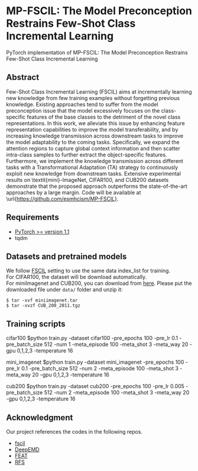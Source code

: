 # MP-FSCIL: The Model Preconception Restrains Few-Shot Class Incremental Learning

PyTorch implementation of MP-FSCIL: The Model Preconception Restrains Few-Shot Class Incremental Learning

## Abstract
Few-Shot Class Incremental Learning (FSCIL) aims at incrementally learning new knowledge from few training examples without forgetting previous knowledge. Existing approaches tend to suffer from the model preconception issue that the model excessively focuses on the class-specific features of the base classes to the detriment of the novel class representations. In this work, we alleviate this issue by enhancing feature representation capabilities to improve the model transferability, and by increasing knowledge transmission across downstream tasks to improve the model adaptability to the coming tasks. Specifically, we expand the attention regions to capture global context information and then scatter intra-class samples to further extract the object-specific features. Furthermore, we implement the knowledge transmission across different tasks with a Transformational Adaptation (TA) strategy to continuously exploit new knowledge from downstream tasks. Extensive experimental results on \textit{mini}-ImageNet, CIFAR100, and CUB200 datasets demonstrate that the proposed approach outperforms the state-of-the-art approaches by a large margin. Code will be available at \url{https://github.com/esmhcism/MP-FSCIL}.


## Requirements
- [PyTorch >= version 1.1](https://pytorch.org)
- tqdm

## Datasets and pretrained models
We follow [FSCIL](https://github.com/xyutao/fscil) setting to use the same data index_list for training.  
For CIFAR100, the dataset will be download automatically.  
For miniImagenet and CUB200, you can download from [here](https://drive.google.com/drive/folders/11LxZCQj2FRCs0JTsf_dafvTHqFn2yGSN?usp=sharing). Please put the downloaded file under `data/` folder and unzip it:
    
    $ tar -xvf miniimagenet.tar
    $ tar -xvzf CUB_200_2011.tgz

## Training scripts
cifar100
    $python train.py -dataset cifar100 -pre_epochs 100 -pre_lr 0.1 -pre_batch_size 512 -num 1 -meta_episode 100 -meta_shot 3 -meta_way 20 -gpu 0,1,2,3 -temperature 16
    
mini_imagenet
    $python train.py -dataset mini_imagenet -pre_epochs 100 -pre_lr 0.1 -pre_batch_size 512 -num 2 -meta_episode 100 -meta_shot 3 -meta_way 20 -gpu 0,1,2,3 -temperature 16

cub200
    $python train.py -dataset cub200 -pre_epochs 100 -pre_lr 0.005 -pre_batch_size 512 -num 2 -meta_episode 100 -meta_shot 3 -meta_way 20 -gpu 0,1,2,3 -temperature 16


## Acknowledgment
Our project references the codes in the following repos.

- [fscil](https://github.com/xyutao/fscil)
- [DeepEMD](https://github.com/icoz69/DeepEMD)
- [FEAT](https://github.com/Sha-Lab/FEAT)
- [RFS](https://github.com/WangYueFt/rfs)